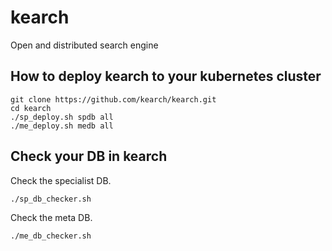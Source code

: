 # kearch
Open and distributed search engine

## How to deploy kearch to your kubernetes cluster
```
git clone https://github.com/kearch/kearch.git
cd kearch
./sp_deploy.sh spdb all
./me_deploy.sh medb all
```
## Check your DB in kearch
Check the specialist DB.
```
./sp_db_checker.sh
```
Check the meta DB.
```
./me_db_checker.sh
```
